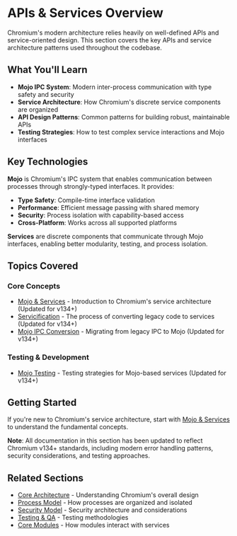 # APIs & Services Overview

Chromium's modern architecture relies heavily on well-defined APIs and service-oriented design. This section covers the key APIs and service architecture patterns used throughout the codebase.

## What You'll Learn

- **Mojo IPC System**: Modern inter-process communication with type safety and security
- **Service Architecture**: How Chromium's discrete service components are organized
- **API Design Patterns**: Common patterns for building robust, maintainable APIs
- **Testing Strategies**: How to test complex service interactions and Mojo interfaces

## Key Technologies

**Mojo** is Chromium's IPC system that enables communication between processes through strongly-typed interfaces. It provides:

- **Type Safety**: Compile-time interface validation
- **Performance**: Efficient message passing with shared memory
- **Security**: Process isolation with capability-based access
- **Cross-Platform**: Works across all supported platforms

**Services** are discrete components that communicate through Mojo interfaces, enabling better modularity, testing, and process isolation.

## Topics Covered

### Core Concepts
- [Mojo & Services](mojo_and_services) - Introduction to Chromium's service architecture (Updated for v134+)
- [Servicification](servicification) - The process of converting legacy code to services (Updated for v134+)
- [Mojo IPC Conversion](mojo_ipc_conversion) - Migrating from legacy IPC to Mojo (Updated for v134+)

### Testing & Development
- [Mojo Testing](mojo_testing) - Testing strategies for Mojo-based services (Updated for v134+)

## Getting Started

If you're new to Chromium's service architecture, start with [Mojo & Services](mojo_and_services) to understand the fundamental concepts.

**Note**: All documentation in this section has been updated to reflect Chromium v134+ standards, including modern error handling patterns, security considerations, and testing approaches.

## Related Sections

- [Core Architecture](../architecture/overview) - Understanding Chromium's overall design
- [Process Model](../architecture/process-model) - How processes are organized and isolated
- [Security Model](../security/security-model) - Security architecture and considerations
- [Testing & QA](../development/testing/testing_in_chromium) - Testing methodologies
- [Core Modules](../modules/javascript-v8) - How modules interact with services
